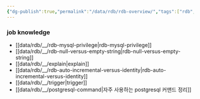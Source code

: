 ```yaml
---
{"dg-publish":true,"permalink":"/data/rdb/rdb-overview/","tags":["rdb","overview"]}
---
```



### job knowledge


- [[data/rdb/__/rdb-mysql-privilege\|rdb-mysql-privilege]]
- [[data/rdb/__/rdb-null-versus-empty-string\|rdb-null-versus-empty-string]]
- [[data/rdb/__/explain\|explain]]
- [[data/rdb/__/rdb-auto-incremental-versus-identity\|rdb-auto-incremental-versus-identity]]
- [[data/rdb/__/trigger\|trigger]]
- [[data/rdb/__/postgresql-command\|자주 사용하는 postgresql 커맨드 정리]]
